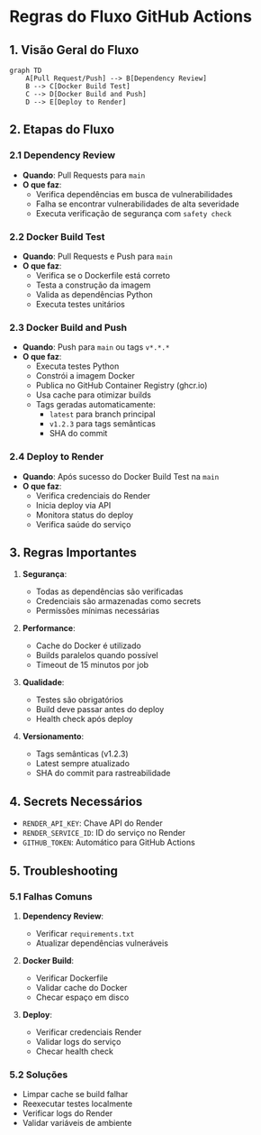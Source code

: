 # Regras do Fluxo GitHub Actions

## 1. Visão Geral do Fluxo

```mermaid
graph TD
    A[Pull Request/Push] --> B[Dependency Review]
    B --> C[Docker Build Test]
    C --> D[Docker Build and Push]
    D --> E[Deploy to Render]
```

## 2. Etapas do Fluxo

### 2.1 Dependency Review

- **Quando**: Pull Requests para `main`
- **O que faz**:
  - Verifica dependências em busca de vulnerabilidades
  - Falha se encontrar vulnerabilidades de alta severidade
  - Executa verificação de segurança com `safety check`

### 2.2 Docker Build Test

- **Quando**: Pull Requests e Push para `main`
- **O que faz**:
  - Verifica se o Dockerfile está correto
  - Testa a construção da imagem
  - Valida as dependências Python
  - Executa testes unitários

### 2.3 Docker Build and Push

- **Quando**: Push para `main` ou tags `v*.*.*`
- **O que faz**:
  - Executa testes Python
  - Constrói a imagem Docker
  - Publica no GitHub Container Registry (ghcr.io)
  - Usa cache para otimizar builds
  - Tags geradas automaticamente:
    - `latest` para branch principal
    - `v1.2.3` para tags semânticas
    - SHA do commit

### 2.4 Deploy to Render

- **Quando**: Após sucesso do Docker Build Test na `main`
- **O que faz**:
  - Verifica credenciais do Render
  - Inicia deploy via API
  - Monitora status do deploy
  - Verifica saúde do serviço

## 3. Regras Importantes

1. **Segurança**:

   - Todas as dependências são verificadas
   - Credenciais são armazenadas como secrets
   - Permissões mínimas necessárias

2. **Performance**:

   - Cache do Docker é utilizado
   - Builds paralelos quando possível
   - Timeout de 15 minutos por job

3. **Qualidade**:

   - Testes são obrigatórios
   - Build deve passar antes do deploy
   - Health check após deploy

4. **Versionamento**:
   - Tags semânticas (v1.2.3)
   - Latest sempre atualizado
   - SHA do commit para rastreabilidade

## 4. Secrets Necessários

- `RENDER_API_KEY`: Chave API do Render
- `RENDER_SERVICE_ID`: ID do serviço no Render
- `GITHUB_TOKEN`: Automático para GitHub Actions

## 5. Troubleshooting

### 5.1 Falhas Comuns

1. **Dependency Review**:

   - Verificar `requirements.txt`
   - Atualizar dependências vulneráveis

2. **Docker Build**:

   - Verificar Dockerfile
   - Validar cache do Docker
   - Checar espaço em disco

3. **Deploy**:
   - Verificar credenciais Render
   - Validar logs do serviço
   - Checar health check

### 5.2 Soluções

- Limpar cache se build falhar
- Reexecutar testes localmente
- Verificar logs do Render
- Validar variáveis de ambiente
